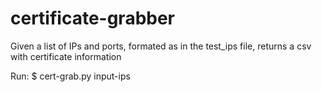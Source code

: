 # certificate-grabber
Given a list of IPs and ports, formated as in the test_ips file, returns a csv with certificate information

Run:
$ cert-grab.py input-ips
